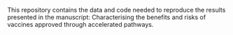 This repository contains the data and code needed to reproduce the results presented in the manuscript: Characterising the benefits and risks of vaccines approved through accelerated pathways.
